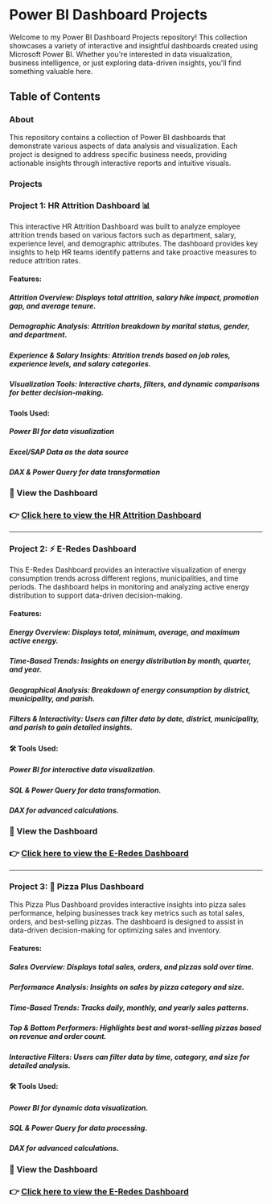 # Power BI Dashboard Projects
Welcome to my Power BI Dashboard Projects repository! This collection showcases a variety of interactive and insightful dashboards created using Microsoft Power BI. Whether you're interested in data visualization, business intelligence, or just exploring data-driven insights, you'll find something valuable here.

## Table of Contents
### About
This repository contains a collection of Power BI dashboards that demonstrate various aspects of data analysis and visualization. Each project is designed to address specific business needs, providing actionable insights through interactive reports and intuitive visuals.
### Projects
### Project 1: HR Attrition Dashboard 📊
This interactive HR Attrition Dashboard was built to analyze employee attrition trends based on various factors such as department, salary, experience level, and demographic attributes. The dashboard provides key insights to help HR teams identify patterns and take proactive measures to reduce attrition rates.
#### Features:
##### Attrition Overview: Displays total attrition, salary hike impact, promotion gap, and average tenure.
##### Demographic Analysis: Attrition breakdown by marital status, gender, and department.
##### Experience & Salary Insights: Attrition trends based on job roles, experience levels, and salary categories.
##### Visualization Tools: Interactive charts, filters, and dynamic comparisons for better decision-making.
#### Tools Used:
##### Power BI for data visualization
##### Excel/SAP Data as the data source
##### DAX & Power Query for data transformation
### 🔗 View the Dashboard 
### 👉 [Click here to view the HR Attrition Dashboard](https://app.powerbi.com/view?r=eyJrIjoiZDcyNDgxNmYtYWQwYS00NGJjLTg2MjAtY2U5YmExZWU3NWIyIiwidCI6IjFiY2RiNjc0LTM2YzUtNDdiMy04MWNlLTFmMDNjODdjNWUxNCJ9)
-------------------------------------------------------------------------------------------------------------------------------------------------------------------------------------------------------------------------------------------------------
### Project 2: ⚡ E-Redes Dashboard
This E-Redes Dashboard provides an interactive visualization of energy consumption trends across different regions, municipalities, and time periods. The dashboard helps in monitoring and analyzing active energy distribution to support data-driven decision-making.
#### Features:
##### Energy Overview: Displays total, minimum, average, and maximum active energy.
##### Time-Based Trends: Insights on energy distribution by month, quarter, and year.
##### Geographical Analysis: Breakdown of energy consumption by district, municipality, and parish.
##### Filters & Interactivity: Users can filter data by date, district, municipality, and parish to gain detailed insights.
#### 🛠 Tools Used:
##### Power BI for interactive data visualization.
##### SQL & Power Query for data transformation.
##### DAX for advanced calculations.
### 🔗 View the Dashboard 
### 👉 [Click here to view the E-Redes Dashboard](https://app.powerbi.com/view?r=eyJrIjoiNWU5Mjk5NWMtYmNjNC00OTcxLThkNTUtNzc2MzBjMzgxYjI0IiwidCI6IjFiY2RiNjc0LTM2YzUtNDdiMy04MWNlLTFmMDNjODdjNWUxNCJ9)
---------------------------------------------------------------------------------------------------------------------------------------------------------------------------------------------------------------------------------------------------
### Project 3: 🍕 Pizza Plus Dashboard
This Pizza Plus Dashboard provides interactive insights into pizza sales performance, helping businesses track key metrics such as total sales, orders, and best-selling pizzas. The dashboard is designed to assist in data-driven decision-making for optimizing sales and inventory.
#### Features:
##### Sales Overview: Displays total sales, orders, and pizzas sold over time.
##### Performance Analysis: Insights on sales by pizza category and size.
##### Time-Based Trends: Tracks daily, monthly, and yearly sales patterns.
##### Top & Bottom Performers: Highlights best and worst-selling pizzas based on revenue and order count.
##### Interactive Filters: Users can filter data by time, category, and size for detailed analysis.
#### 🛠 Tools Used:
##### Power BI for dynamic data visualization.
##### SQL & Power Query for data processing.
##### DAX for advanced calculations.
### 🔗 View the Dashboard 
### 👉 [Click here to view the E-Redes Dashboard](https://app.powerbi.com/view?r=eyJrIjoiMDEyMDZhYWYtMTIwZC00MjI4LTg5YmUtNzZjNDRkZmUzYjc1IiwidCI6IjFiY2RiNjc0LTM2YzUtNDdiMy04MWNlLTFmMDNjODdjNWUxNCJ9)

